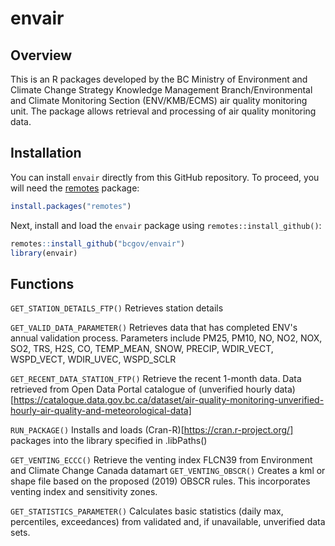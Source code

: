 # envair 

## Overview

This is an R packages developed by the BC Ministry of Environment and Climate Change Strategy  Knowledge Management Branch/Environmental and Climate Monitoring Section (ENV/KMB/ECMS) air quality monitoring unit. The package allows retrieval and processing of air quality monitoring data.

## Installation 

You can install `envair` directly from this GitHub repository. To proceed, you will need the [remotes](https://cran.r-project.org/package=remotes) package:


```r
install.packages("remotes")
```

Next, install and load the `envair` package using `remotes::install_github()`:


```r
remotes::install_github("bcgov/envair")
library(envair)
```

## Functions

`GET_STATION_DETAILS_FTP()`  Retrieves station details

`GET_VALID_DATA_PARAMETER()` Retrieves data that has completed ENV's annual validation process. Parameters include PM25, PM10, NO, NO2, NOX, SO2, TRS, H2S, CO, TEMP_MEAN, SNOW, PRECIP, WDIR_VECT, WSPD_VECT, WDIR_UVEC, WSPD_SCLR

`GET_RECENT_DATA_STATION_FTP()` Retrieve the recent 1-month data. Data retrieved from Open Data Portal catalogue of (unverified hourly data)[https://catalogue.data.gov.bc.ca/dataset/air-quality-monitoring-unverified-hourly-air-quality-and-meteorological-data]

`RUN_PACKAGE()` Installs and loads (Cran-R)[https://cran.r-project.org/] packages into the library specified in .libPaths()

`GET_VENTING_ECCC()` Retrieve the venting index FLCN39 from Environment and Climate Change Canada datamart
`GET_VENTING_OBSCR()` Creates a kml or shape file based on the proposed (2019) OBSCR rules. This incorporates venting index and sensitivity zones.

`GET_STATISTICS_PARAMETER()` Calculates basic statistics (daily max, percentiles, exceedances) from validated and, if unavailable, unverified data sets.

